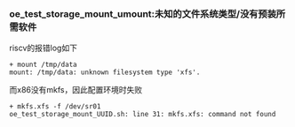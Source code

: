 ### oe_test_storage_mount_umount:未知的文件系统类型/没有预装所需软件

riscv的报错log如下

```
+ mount /tmp/data
mount: /tmp/data: unknown filesystem type 'xfs'.
```

而x86没有mkfs，因此配置环境时失败

```
+ mkfs.xfs -f /dev/sr01
oe_test_storage_mount_UUID.sh: line 31: mkfs.xfs: command not found
```

